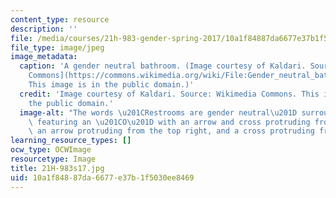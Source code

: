 ```yaml
---
content_type: resource
description: ''
file: /media/courses/21h-983-gender-spring-2017/10a1f84887da6677e37b1f5030ee8469_21H-983s17.jpg
file_type: image/jpeg
image_metadata:
  caption: 'A gender neutral bathroom. (Image courtesy of Kaldari. Source: [Wikimedia
    Commons](https://commons.wikimedia.org/wiki/File:Gender_neutral_bathroom_sign.jpg).
    This image is in the public domain.)'
  credit: 'Image courtesy of Kaldari. Source: Wikimedia Commons. This image is in
    the public domain.'
  image-alt: "The words \u201CRestrooms are gender neutral\u201D surround a symbol\
    \ featuring an \u201CO\u201D with an arrow and cross protruding from the top left,\
    \ an arrow protruding from the top right, and a cross protruding from the bottom. "
learning_resource_types: []
ocw_type: OCWImage
resourcetype: Image
title: 21H-983s17.jpg
uid: 10a1f848-87da-6677-e37b-1f5030ee8469
---
```

